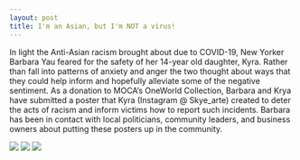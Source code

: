 ```yaml
---
layout: post
title: I'm an Asian, but I'm NOT a virus!
---
```


In light the Anti-Asian racism brought about due to COVID-19, New Yorker Barbara Yau feared for the safety of her 14-year old daughter, Kyra.  Rather than fall into patterns of anxiety and anger the two thought about ways that they could help inform and hopefully alleviate some of the negative sentiment.  As a donation to MOCA’s OneWorld Collection, Barbara and Krya have submitted a poster that Kyra (Instagram @ Skye_arte) created to deter the acts of racism and inform victims how to report such incidents.  Barbara has been in contact with local politicians, community leaders, and business owners about putting these posters up in the community.

![](https://user-images.githubusercontent.com/47676628/82744787-d533c980-9daf-11ea-8b51-22238a395a20.jpg)
![](https://user-images.githubusercontent.com/47676628/83377638-c630c500-a408-11ea-9a82-bef0a7c060ca.jpg)
![](https://user-images.githubusercontent.com/47676628/83377627-bf09b700-a408-11ea-9ba6-6df690305d35.jpg)



